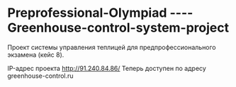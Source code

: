# Preprofessional-Olympiad ---- Greenhouse-control-system-project
Проект системы управления теплицей для предпрофессионального экзамена (кейс 8).

IP-адрес проекта http://91.240.84.86/
Теперь доступен по адресу greenhouse-control.ru
